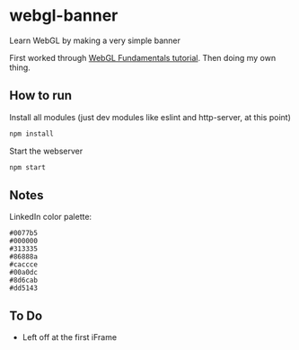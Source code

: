 # webgl-banner

Learn WebGL by making a very simple banner

First worked through [WebGL Fundamentals tutorial](https://webglfundamentals.org/webgl/lessons/webgl-fundamentals.html). Then doing my own thing.

## How to run

Install all modules (just dev modules like eslint and http-server, at this point)

```sh
npm install
```

Start the webserver

```sh
npm start
```

## Notes

LinkedIn color palette:

```text
#0077b5
#000000
#313335
#86888a
#caccce
#00a0dc
#8d6cab
#dd5143
```

## To Do

- Left off at the first iFrame
